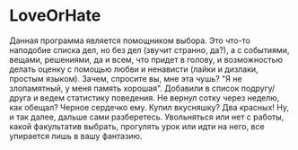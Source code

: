 # LoveOrHate
Данная программа является помощником выбора. Это что-то наподобие списка дел, но без дел (звучит странно, да?), а с событиями, вещами, решениями, да и всем, что придет в голову, и возможностью делать оценку с помощью любви и ненависти (лайки и дизлаки, простым языком). Зачем, спросите вы, мне эта чушь? "Я не злопамятный, у меня память хорошая". Добавили в список подругу/друга и ведем статистику поведения. Не вернул сотку через неделю, как обещал? Черное сердечко ему. Купил вкусняшку? Два красных! Ну, и так далее, дальше сами разберетесь.
Увольняться или нет с работы, какой факультатив выбрать, прогулять урок или идти на него, все упирается лишь в вашу фантазию.
